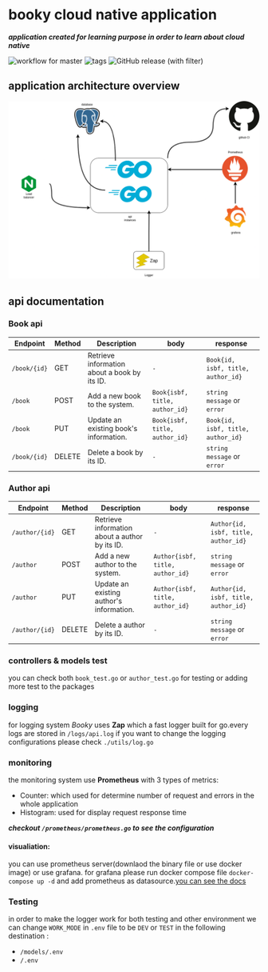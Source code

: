 # booky cloud native application

***application created for learning purpose in order to learn about cloud native***

![workflow for master](https://github.com/aymane-smi/booky/actions/workflows/app-ci.yaml/badge.svg?branch=master) ![tags](https://img.shields.io/github/v/tag/aymane-smi/booky) ![GitHub release (with filter)](https://img.shields.io/github/v/release/aymane-smi/booky)


## application architecture overview

![diagram](goapi-v1.png)
## api documentation

### Book api

| Endpoint                | Method | Description                                       | body | response |
|-------------------------|--------|---------------------------------------------------| ---- | -------- |
| `/book/{id}`            | GET    | Retrieve information about a book by its ID.     | `-`   | `Book{id, isbf, title, author_id}`
| `/book`                 | POST   | Add a new book to the system.                   | `Book{isbf, title, author_id}` | `string message` or `error`
| `/book`                 | PUT    | Update an existing book's information.          | `Book{isbf, title, author_id}` |  `Book{id, isbf, title, author_id}` |
| `/book/{id}`            | DELETE | Delete a book by its ID.                        | `-` | `string message` or `error`

### Author api

| Endpoint                | Method | Description                                       | body | response |
|-------------------------|--------|---------------------------------------------------| ---- | -------- |
| `/author/{id}`            | GET    | Retrieve information about a author by its ID.     | `-`   | `Author{id, isbf, title, author_id}`
| `/author`                 | POST   | Add a new author to the system.                   | `Author{isbf, title, author_id}` | `string message` or `error`
| `/author`                 | PUT    | Update an existing author's information.          | `Author{isbf, title, author_id}` |  `Author{id, isbf, title, author_id}` |
| `/author/{id}`            | DELETE | Delete a author by its ID.                        | `-` | `string message` or `error`

### controllers & models test

you can check both `book_test.go` or `author_test.go` for testing or adding more test to the packages

### logging 

for logging system *Booky* uses **Zap** which a fast logger built for go.every logs are stored in ```/logs/api.log``` if you want to change the logging configurations please check ```./utils/log.go```

### monitoring

the monitoring system use **Prometheus** with 3 types of metrics:
- Counter: which used for determine number of request and errors in the whole application
- Histogram: used for display request response time

***checkout `/prometheus/prometheus.go` to see the configuration***

#### visualiation:
 you can use prometheus server(downlaod the binary file or use docker image) or use grafana.
 for grafana please run docker compose file `docker-compose up -d` and add prometheus as datasource.[you can see the docs](https://prometheus.io/docs/tutorials/visualizing_metrics_using_grafana/)

 ### Testing

 in order to make the logger work for both testing and other environment we can change ``WORK_MODE`` in `.env` file to be ```DEV``` or ```TEST``` in the following destination :
- `/models/.env`
- `/.env`